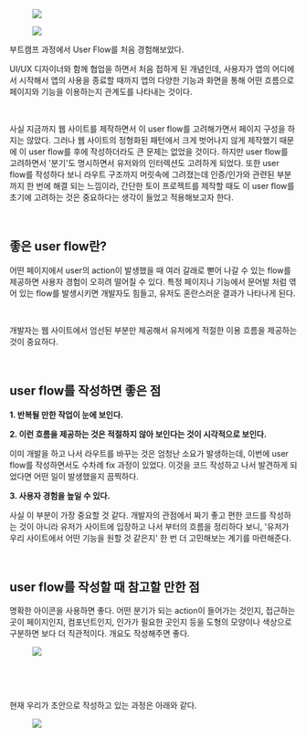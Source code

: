<p><figure class="imageblock alignCenter" data-ke-mobileStyle="widthOrigin" data-origin-width="748" data-origin-height="431"><span data-url="https://blog.kakaocdn.net/dn/cqQhBq/btsIASy0dDO/Id5Yte1gZykXdVwfDJqwt0/img.png" data-phocus="https://blog.kakaocdn.net/dn/cqQhBq/btsIASy0dDO/Id5Yte1gZykXdVwfDJqwt0/img.png"><img src="https://blog.kakaocdn.net/dn/cqQhBq/btsIASy0dDO/Id5Yte1gZykXdVwfDJqwt0/img.png" srcset="https://img1.daumcdn.net/thumb/R1280x0/?scode=mtistory2&fname=https%3A%2F%2Fblog.kakaocdn.net%2Fdn%2FcqQhBq%2FbtsIASy0dDO%2FId5Yte1gZykXdVwfDJqwt0%2Fimg.png" onerror="this.onerror=null; this.src='//t1.daumcdn.net/tistory_admin/static/images/no-image-v1.png'; this.srcset='//t1.daumcdn.net/tistory_admin/static/images/no-image-v1.png';" data-origin-width="748" data-origin-height="431"/></span></figure>
<figure class="imageblock alignCenter" data-ke-mobileStyle="widthOrigin" data-origin-width="1024" data-origin-height="785"><span data-url="https://blog.kakaocdn.net/dn/qgzlj/btsIBIoVIm5/91H1cHnW5KEII4596LktL0/img.png" data-phocus="https://blog.kakaocdn.net/dn/qgzlj/btsIBIoVIm5/91H1cHnW5KEII4596LktL0/img.png"><img src="https://blog.kakaocdn.net/dn/qgzlj/btsIBIoVIm5/91H1cHnW5KEII4596LktL0/img.png" srcset="https://img1.daumcdn.net/thumb/R1280x0/?scode=mtistory2&fname=https%3A%2F%2Fblog.kakaocdn.net%2Fdn%2Fqgzlj%2FbtsIBIoVIm5%2F91H1cHnW5KEII4596LktL0%2Fimg.png" onerror="this.onerror=null; this.src='//t1.daumcdn.net/tistory_admin/static/images/no-image-v1.png'; this.srcset='//t1.daumcdn.net/tistory_admin/static/images/no-image-v1.png';" data-origin-width="1024" data-origin-height="785"/></span></figure>
</p>
<p data-ke-size="size16">부트캠프 과정에서 User Flow를 처음 경험해보았다.</p>
<p data-ke-size="size16">UI/UX 디자이너와 함께 협업을 하면서 처음 접하게 된 개념인데, 사용자가 앱의 어디에서 시작해서 앱의 사용을 종료할 때까지 앱의 다양한 기능과 화면을 통해 어떤 흐름으로 페이지와 기능을 이용하는지 관계도를 나타내는 것이다.</p>
<p data-ke-size="size16">&nbsp;</p>
<p data-ke-size="size16">사실 지금까지 웹 사이트를 제작하면서 이 user flow를 고려해가면서 페이지 구성을 하지는 않았다. 그러나 웹 사이트의 정형화된 패턴에서 크게 벗어나지 않게 제작했기 때문에 이 user flow를 후에 작성하더라도 큰 문제는 없었을 것이다. 하지만 user flow를 고려하면서 '분기'도 명시하면서 유저와의 인터렉션도 고려하게 되었다. 또한 user flow를 작성하다 보니 라우트 구조까지 머릿속에 그려졌는데 인증/인가와 관련된 부분까지 한 번에 해결 되는 느낌이라, 간단한 토이 프로젝트를 제작할 때도 이 user flow를 초기에 고려하는 것은 중요하다는 생각이 들었고 적용해보고자 한다.</p>
<p data-ke-size="size16">&nbsp;</p>
<h2 data-ke-size="size26">좋은 user flow란?</h2>
<p data-ke-size="size16">어떤 페이지에서 user의 action이 발생했을 때 여러 갈래로 뻗어 나갈 수 있는 flow를 제공하면 사용자 경험이 오히려 떨어질 수 있다. 특정 페이지나 기능에서 문어발 처럼 엮어 있는 flow를 발생시키면 개발자도 힘들고, 유저도 혼란스러운 결과가 나타나게 된다.</p>
<p data-ke-size="size16">&nbsp;</p>
<p data-ke-size="size16">개발자는 웹 사이트에서 엄선된 부분만 제공해서 유저에게 적절한 이용 흐름을 제공하는 것이 중요하다.</p>
<p data-ke-size="size16">&nbsp;</p>
<h2 data-ke-size="size26">user flow를 작성하면 좋은 점</h2>
<p data-ke-size="size16"><b>1. 반복될 만한 작업이 눈에 보인다.</b></p>
<p data-ke-size="size16"><b>2. 이런 흐름을 제공하는 것은 적절하지 않아 보인다는 것이 시각적으로 보인다.</b></p>
<p data-ke-size="size16">이미 개발을 하고 나서 라우트를 바꾸는 것은 엄청난 소요가 발생하는데, 이번에 user flow를 작성하면서도 수차례 fix 과정이 있었다. 이것을 코드 작성하고 나서 발견하게 되었다면 어떤 일이 발생했을지 끔찍하다.</p>
<p data-ke-size="size16"><b>3. 사용자 경험을 높일 수 있다.</b></p>
<p data-ke-size="size16">사실 이 부분이 가장 중요할 것 같다. 개발자의 관점에서 짜기 좋고 편한 코드를 작성하는 것이 아니라 유저가 사이트에 입장하고 나서 부터의 흐름을 정리하다 보니, '유저가 우리 사이트에서 어떤 기능을 원할 것 같은지' 한 번 더 고민해보는 계기를 마련해준다.</p>
<p data-ke-size="size16">&nbsp;</p>
<h2 data-ke-size="size26">user flow를 작성할 때 참고할 만한 점</h2>
<p data-ke-size="size16">명확한 아이콘을 사용하면 좋다. 어떤 분기가 되는 action이 들어가는 것인지, 접근하는 곳이 페이지인지, 컴포넌트인지, 인가가 필요한 곳인지 등을 도형의 모양이나 색상으로 구분하면 보다 더 직관적이다. 개요도 작성해주면 좋다.</p>
<p><figure class="imageblock alignCenter" data-ke-mobileStyle="widthOrigin" data-origin-width="1024" data-origin-height="836"><span data-url="https://blog.kakaocdn.net/dn/clLYg5/btsIBkvewhT/8uHKSdkCkweVqwcUkWa9EK/img.png" data-phocus="https://blog.kakaocdn.net/dn/clLYg5/btsIBkvewhT/8uHKSdkCkweVqwcUkWa9EK/img.png"><img src="https://blog.kakaocdn.net/dn/clLYg5/btsIBkvewhT/8uHKSdkCkweVqwcUkWa9EK/img.png" srcset="https://img1.daumcdn.net/thumb/R1280x0/?scode=mtistory2&fname=https%3A%2F%2Fblog.kakaocdn.net%2Fdn%2FclLYg5%2FbtsIBkvewhT%2F8uHKSdkCkweVqwcUkWa9EK%2Fimg.png" onerror="this.onerror=null; this.src='//t1.daumcdn.net/tistory_admin/static/images/no-image-v1.png'; this.srcset='//t1.daumcdn.net/tistory_admin/static/images/no-image-v1.png';" data-origin-width="1024" data-origin-height="836"/></span></figure>
</p>
<p data-ke-size="size16">&nbsp;</p>
<p data-ke-size="size16">&nbsp;</p>
<p data-ke-size="size16">현재 우리가 초안으로 작성하고 있는 과정은 아래와 같다.</p>
<p><figure class="imageblock alignCenter" data-ke-mobileStyle="widthOrigin" data-origin-width="1604" data-origin-height="888"><span data-url="https://blog.kakaocdn.net/dn/bZMSUc/btsIAVCAXFT/zMYmjRVBDl0GCD42K2pkG0/img.png" data-phocus="https://blog.kakaocdn.net/dn/bZMSUc/btsIAVCAXFT/zMYmjRVBDl0GCD42K2pkG0/img.png"><img src="https://blog.kakaocdn.net/dn/bZMSUc/btsIAVCAXFT/zMYmjRVBDl0GCD42K2pkG0/img.png" srcset="https://img1.daumcdn.net/thumb/R1280x0/?scode=mtistory2&fname=https%3A%2F%2Fblog.kakaocdn.net%2Fdn%2FbZMSUc%2FbtsIAVCAXFT%2FzMYmjRVBDl0GCD42K2pkG0%2Fimg.png" onerror="this.onerror=null; this.src='//t1.daumcdn.net/tistory_admin/static/images/no-image-v1.png'; this.srcset='//t1.daumcdn.net/tistory_admin/static/images/no-image-v1.png';" data-origin-width="1604" data-origin-height="888"/></span></figure>
</p>